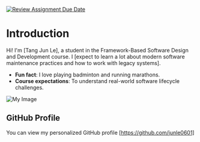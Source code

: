 [![Review Assignment Due Date](https://classroom.github.com/assets/deadline-readme-button-22041afd0340ce965d47ae6ef1cefeee28c7c493a6346c4f15d667ab976d596c.svg)](https://classroom.github.com/a/LQr4ft17)
# Introduction
Hi! I'm [Tang Jun Le], a student in the Framework-Based Software Design and Development course. 
I [expect to learn a lot about modern software maintenance practices and how to work with legacy systems].

- **Fun fact**: I love playing badminton and running marathons.
- **Course expectations**: To understand real-world software lifecycle challenges.

![My Image](IMG_2650.JPG)  <!-- Link to the uploaded image -->

## GitHub Profile

You can view my personalized GitHub profile [https://github.com/junle0601]

